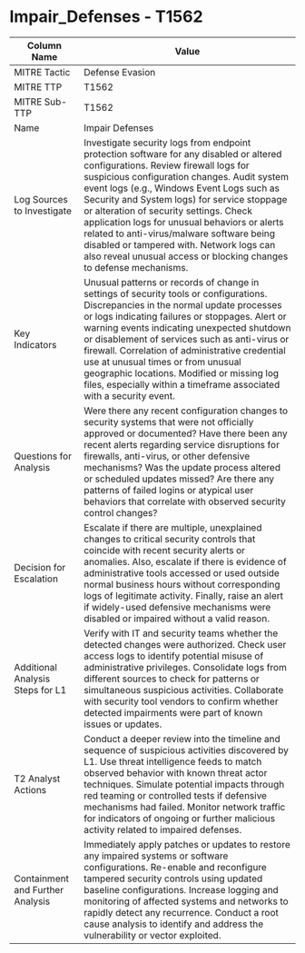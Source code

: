# Impair_Defenses - T1562

| Column Name | Value |
|-------------|-------|
| MITRE Tactic | Defense Evasion |
| MITRE TTP | T1562 |
| MITRE Sub-TTP | T1562 |
| Name | Impair Defenses |
| Log Sources to Investigate | Investigate security logs from endpoint protection software for any disabled or altered configurations. Review firewall logs for suspicious configuration changes. Audit system event logs (e.g., Windows Event Logs such as Security and System logs) for service stoppage or alteration of security settings. Check application logs for unusual behaviors or alerts related to anti-virus/malware software being disabled or tampered with. Network logs can also reveal unusual access or blocking changes to defense mechanisms. |
| Key Indicators | Unusual patterns or records of change in settings of security tools or configurations. Discrepancies in the normal update processes or logs indicating failures or stoppages. Alert or warning events indicating unexpected shutdown or disablement of services such as anti-virus or firewall. Correlation of administrative credential use at unusual times or from unusual geographic locations. Modified or missing log files, especially within a timeframe associated with a security event. |
| Questions for Analysis | Were there any recent configuration changes to security systems that were not officially approved or documented? Have there been any recent alerts regarding service disruptions for firewalls, anti-virus, or other defensive mechanisms? Was the update process altered or scheduled updates missed? Are there any patterns of failed logins or atypical user behaviors that correlate with observed security control changes? |
| Decision for Escalation | Escalate if there are multiple, unexplained changes to critical security controls that coincide with recent security alerts or anomalies. Also, escalate if there is evidence of administrative tools accessed or used outside normal business hours without corresponding logs of legitimate activity. Finally, raise an alert if widely-used defensive mechanisms were disabled or impaired without a valid reason. |
| Additional Analysis Steps for L1 | Verify with IT and security teams whether the detected changes were authorized. Check user access logs to identify potential misuse of administrative privileges. Consolidate logs from different sources to check for patterns or simultaneous suspicious activities. Collaborate with security tool vendors to confirm whether detected impairments were part of known issues or updates. |
| T2 Analyst Actions | Conduct a deeper review into the timeline and sequence of suspicious activities discovered by L1. Use threat intelligence feeds to match observed behavior with known threat actor techniques. Simulate potential impacts through red teaming or controlled tests if defensive mechanisms had failed. Monitor network traffic for indicators of ongoing or further malicious activity related to impaired defenses. |
| Containment and Further Analysis | Immediately apply patches or updates to restore any impaired systems or software configurations. Re-enable and reconfigure tampered security controls using updated baseline configurations. Increase logging and monitoring of affected systems and networks to rapidly detect any recurrence. Conduct a root cause analysis to identify and address the vulnerability or vector exploited. |
